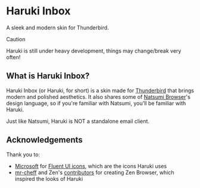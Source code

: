 # Haruki Inbox
A sleek and modern skin for Thunderbird.

> [!CAUTION]
> Haruki is still under heavy development, things may change/break very often!

## What is Haruki Inbox?
Haruki Inbox (or Haruki, for short) is a skin made for [Thunderbird](https://www.thunderbird.net) that
brings modern and polished aesthetics. It also shares some of [Natsumi
Browser](https://github.com/greeeen-dev/natsumi-browser)'s design language, so if you're familiar with
Natsumi, you'll be familiar with Haruki.

Just like Natsumi, Haruki is NOT a standalone email client.

## Acknowledgements
Thank you to:
- [Microsoft](https://www.microsoft.com/) for [Fluent UI
  icons](https://github.com/microsoft/fluentui-system-icons), which are the icons Haruki uses
- [mr-cheff](https://github.com/mr-cheff) and Zen's
  [contributors](https://github.com/zen-browser/desktop/graphs/contributors) for creating Zen Browser,
  which inspired the looks of Haruki